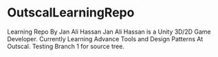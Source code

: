 # OutscalLearningRepo
Learning Repo By Jan Ali Hassan
Jan Ali Hassan is a Unity 3D/2D Game Developer.
Currently Learning Advance Tools and Design Patterns At Outscal.
Testing Branch 1 for source tree.